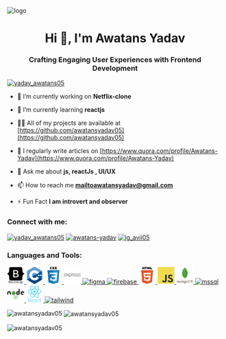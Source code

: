 ![logo](https://media1.tenor.com/m/ZE7zrHbdjSEAAAAC/hi.gif)
<h1 align="center">Hi 👋, I'm Awatans Yadav</h1>
<h3 align="center">Crafting Engaging User Experiences with Frontend Development</h3>
<img align="right" akt="coding" width="400"> 

<p align="left"> <a href="https://twitter.com/yadav_awatans05" target="self"><img src="https://img.shields.io/twitter/follow/yadav_awatans05?logo=twitter&style=for-the-badge" alt="yadav_awatans05" /></a> </p>

- 🔭 I’m currently working on **Netflix-clone**

- 🌱 I’m currently learning **reactjs**

- 👨‍💻 All of my projects are available at [https://github.com/awatansyadav05](https://github.com/awatansyadav05)

- 📝 I regularly write articles on [https://www.quora.com/profile/Awatans-Yadav](https://www.quora.com/profile/Awatans-Yadav)

- 💬 Ask me about **js, reactJs , UI/UX**

- 📫 How to reach me **mailtoawatansyadav@gmail.com**

- ⚡ Fun Fact **I am introvert and observer**

<h3 align="left">Connect with me:</h3>
<p align="left">
<a href="https://twitter.com/yadav_awatans05" target="self"><img align="center" src="https://raw.githubusercontent.com/rahuldkjain/github-profile-readme-generator/master/src/images/icons/Social/twitter.svg" alt="yadav_awatans05" height="30" width="40" /></a>
<a href="https://linkedin.com/in/awatans-yadav" target="blank"><img align="center" src="https://raw.githubusercontent.com/rahuldkjain/github-profile-readme-generator/master/src/images/icons/Social/linked-in-alt.svg" alt="awatans-yadav" height="30" width="40" /></a>
<a href="https://instagram.com/ig_avii05" target="blank"><img align="center" src="https://raw.githubusercontent.com/rahuldkjain/github-profile-readme-generator/master/src/images/icons/Social/instagram.svg" alt="ig_avii05" height="30" width="40" /></a>
</p>

<h3 align="left">Languages and Tools:</h3>
<p align="left"> <a href="https://getbootstrap.com" target="_blank" rel="noreferrer"> <img src="https://raw.githubusercontent.com/devicons/devicon/master/icons/bootstrap/bootstrap-plain-wordmark.svg" alt="bootstrap" width="40" height="40"/> </a> <a href="https://www.w3schools.com/cpp/" target="_blank" rel="noreferrer"> <img src="https://raw.githubusercontent.com/devicons/devicon/master/icons/cplusplus/cplusplus-original.svg" alt="cplusplus" width="40" height="40"/> </a> <a href="https://www.w3schools.com/css/" target="_blank" rel="noreferrer"> <img src="https://raw.githubusercontent.com/devicons/devicon/master/icons/css3/css3-original-wordmark.svg" alt="css3" width="40" height="40"/> </a> <a href="https://expressjs.com" target="_blank" rel="noreferrer"> <img src="https://raw.githubusercontent.com/devicons/devicon/master/icons/express/express-original-wordmark.svg" alt="express" width="40" height="40"/> </a> <a href="https://www.figma.com/" target="_blank" rel="noreferrer"> <img src="https://www.vectorlogo.zone/logos/figma/figma-icon.svg" alt="figma" width="40" height="40"/> </a> <a href="https://firebase.google.com/" target="_blank" rel="noreferrer"> <img src="https://www.vectorlogo.zone/logos/firebase/firebase-icon.svg" alt="firebase" width="40" height="40"/> </a> <a href="https://www.w3.org/html/" target="_blank" rel="noreferrer"> <img src="https://raw.githubusercontent.com/devicons/devicon/master/icons/html5/html5-original-wordmark.svg" alt="html5" width="40" height="40"/> </a> <a href="https://developer.mozilla.org/en-US/docs/Web/JavaScript" target="_blank" rel="noreferrer"> <img src="https://raw.githubusercontent.com/devicons/devicon/master/icons/javascript/javascript-original.svg" alt="javascript" width="40" height="40"/> </a> <a href="https://www.mongodb.com/" target="_blank" rel="noreferrer"> <img src="https://raw.githubusercontent.com/devicons/devicon/master/icons/mongodb/mongodb-original-wordmark.svg" alt="mongodb" width="40" height="40"/> </a> <a href="https://www.microsoft.com/en-us/sql-server" target="_blank" rel="noreferrer"> <img src="https://www.svgrepo.com/show/303229/microsoft-sql-server-logo.svg" alt="mssql" width="40" height="40"/> </a> <a href="https://nodejs.org" target="_blank" rel="noreferrer"> <img src="https://raw.githubusercontent.com/devicons/devicon/master/icons/nodejs/nodejs-original-wordmark.svg" alt="nodejs" width="40" height="40"/> </a> <a href="https://reactjs.org/" target="_blank" rel="noreferrer"> <img src="https://raw.githubusercontent.com/devicons/devicon/master/icons/react/react-original-wordmark.svg" alt="react" width="40" height="40"/> </a> <a href="https://tailwindcss.com/" target="_blank" rel="noreferrer"> <img src="https://www.vectorlogo.zone/logos/tailwindcss/tailwindcss-icon.svg" alt="tailwind" width="40" height="40"/> </a> </p>

<p><img align="left" src="https://github-readme-stats.vercel.app/api/top-langs?username=awatansyadav05&show_icons=true&locale=en&layout=compact" alt="awatansyadav05" /></p>

<p>&nbsp;<img align="center" src="https://github-readme-stats.vercel.app/api?username=awatansyadav05&show_icons=true&locale=en" alt="awatansyadav05" /></p>

<p><img align="center" src="https://github-readme-streak-stats.herokuapp.com/?user=awatansyadav05&" alt="awatansyadav05" /></p>

